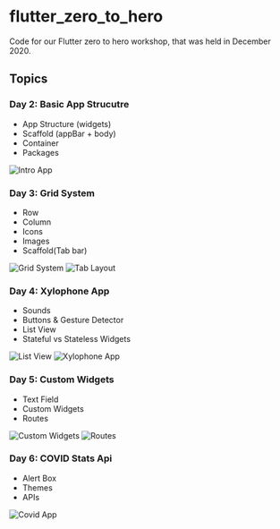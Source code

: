 # flutter_zero_to_hero
Code for our Flutter zero to hero workshop, that was held in December 2020.

## Topics

### Day 2: Basic App Strucutre
 - App Structure (widgets)
 - Scaffold (appBar + body)
 - Container
 - Packages

 ![Intro App](screenshots/intro_app.png)

### Day 3: Grid System
 - Row
 - Column
 - Icons
 - Images
 - Scaffold(Tab bar)

 ![Grid System](screenshots/grid_system.png) ![Tab Layout](screenshots/tab_layout.png)

### Day 4: Xylophone App
 - Sounds
 - Buttons & Gesture Detector
 - List View
 - Stateful vs Stateless Widgets

 ![List View](screenshots/listview.png) ![Xylophone App](screenshots/xylophone.png)

### Day 5: Custom Widgets
- Text Field
- Custom Widgets
- Routes

![Custom Widgets](screenshots/custom_widgets.png) ![Routes](screenshots/routes.png)

### Day 6: COVID Stats Api
- Alert Box
- Themes
- APIs

![Covid App](screenshots/covid_tracker.png)
